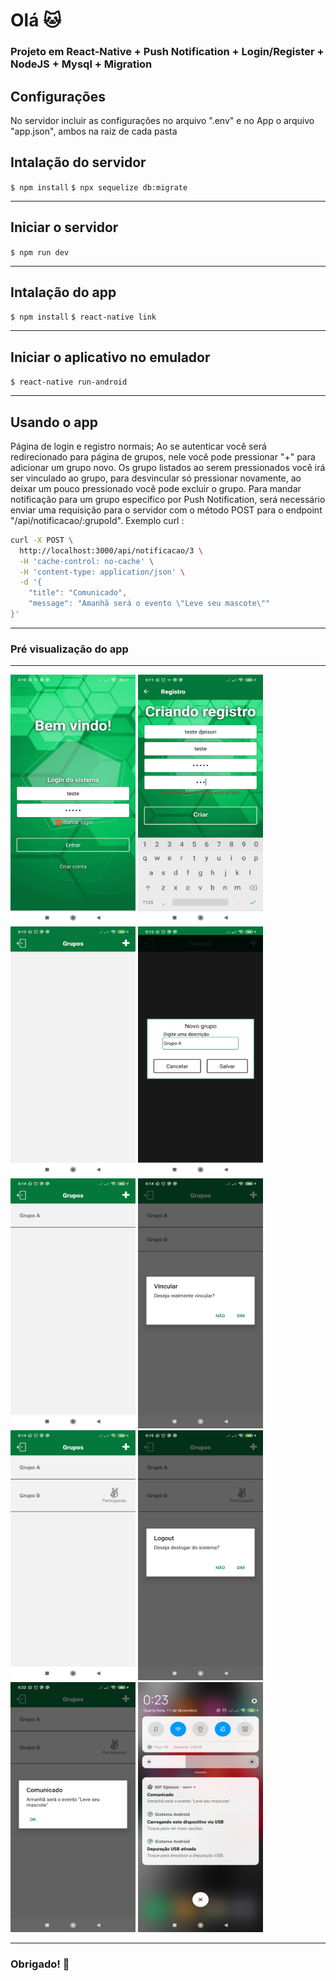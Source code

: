 
# Olá :cat:

### Projeto em React-Native + Push Notification + Login/Register + NodeJS + Mysql + Migration

## Configurações
No servidor incluir as configurações no arquivo ".env" e no App o arquivo "app.json", ambos na raiz de cada pasta


## Intalação do servidor

`$ npm install`
`$ npx sequelize db:migrate`

---

## Iniciar o servidor

`$ npm run dev`

---

## Intalação do app

`$ npm install`
`$ react-native link`

---

## Iniciar o aplicativo no emulador

`$ react-native run-android`

---

## Usando o app

Página de login e registro normais;
Ao se autenticar você será redirecionado para página de grupos, nele você pode pressionar "+" para adicionar um grupo novo. 
Os grupo listados ao serem pressionados você irá ser vinculado ao grupo, para desvincular só pressionar novamente, ao deixar um pouco pressionado você pode excluir o grupo.
Para mandar notificação para um grupo específico por Push Notification, será necessário enviar uma requisição para o servidor com o método POST para o endpoint "/api/notificacao/:grupoId". Exemplo curl : 

```sh
curl -X POST \
  http://localhost:3000/api/notificacao/3 \
  -H 'cache-control: no-cache' \
  -H 'content-type: application/json' \
  -d '{
	"title": "Comunicado",
	"message": "Amanhã será o evento \"Leve seu mascote\""
}'
```
---

### Pré visualização do app

---
<img src="https://raw.githubusercontent.com/mart2222/login-react-native-nodejs-mysql-migration/master/prints/1.jpg" width="200" height="400"> <img src="https://raw.githubusercontent.com/mart2222/login-react-native-nodejs-mysql-migration/master/prints/2.jpg" width="200" height="400"> <img src="https://raw.githubusercontent.com/mart2222/login-react-native-nodejs-mysql-migration/master/prints/3.jpg" width="200" height="400"> <img src="https://raw.githubusercontent.com/mart2222/login-react-native-nodejs-mysql-migration/master/prints/4.jpg" width="200" height="400"> <img src="https://raw.githubusercontent.com/mart2222/login-react-native-nodejs-mysql-migration/master/prints/5.jpg" width="200" height="400"> <img src="https://raw.githubusercontent.com/mart2222/login-react-native-nodejs-mysql-migration/master/prints/6.jpg" width="200" height="400"> <img src="https://raw.githubusercontent.com/mart2222/login-react-native-nodejs-mysql-migration/master/prints/7.jpg" width="200" height="400"> <img src="https://raw.githubusercontent.com/mart2222/login-react-native-nodejs-mysql-migration/master/prints/8.jpg" width="200" height="400"> <img src="https://raw.githubusercontent.com/mart2222/login-react-native-nodejs-mysql-migration/master/prints/9.jpg" width="200" height="400"> <img src="https://raw.githubusercontent.com/mart2222/login-react-native-nodejs-mysql-migration/master/prints/10.jpg" width="200" height="400">

---

### Obrigado! :100: